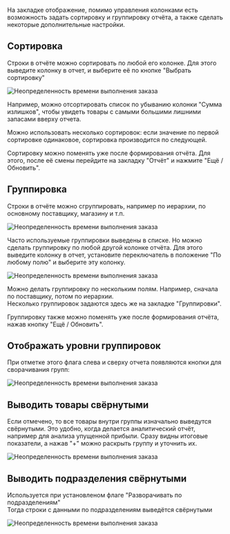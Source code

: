 На закладке отображение, помимо управления колонками есть возможность задать сортировку и группировку отчёта, а также сделать некоторые дополнительные настройки.  

## Сортировка  

Строки в отчёте можно сортировать по любой его колонке. Для этого выведите колонку в отчет, и выберите её по кнопке "Выбрать сортировку"

![Неопределенность времени выполнения заказа](https://thumb.tildacdn.com/tild3536-3639-4431-a237-633966366665/-/resize/760x/-/format/webp/2020-12-08_12-42-15.png)

Например, можно отсортировать список по убыванию колонки "Сумма излишков", чтобы увидеть товары с самыми большими лишними запасами вверху отчета.  
  
Можно использовать несколько сортировок: если значение по первой сортировке одинаковое, сортировка производится по следующей.  
  
Сортировку можно поменять уже после формирования отчёта. Для этого, после её смены перейдите на закладку "Отчёт" и нажмите "Ещё / Обновить".  

## Группировка  

Строки в отчёте можно сгруппировать, например по иерархии, по основному поставщику, магазину и т.п.

![Неопределенность времени выполнения заказа](https://thumb.tildacdn.com/tild3034-3437-4137-b035-353837383366/-/resize/760x/-/format/webp/2020-12-08_12-54-05.png)

Часто используемые группировки выведены в списке. Но можно сделать группировку по любой другой колонке отчёта. Для этого выведите колонку в отчет, установите переключатель в положение "По любому полю" и выберите эту колонку.  

![Неопределенность времени выполнения заказа](https://thumb.tildacdn.com/tild3431-3437-4239-a337-366232643331/-/resize/760x/-/format/webp/2020-12-08_12-56-13.png)

Можно делать группировку по нескольким полям. Например, сначала по поставщику, потом по иерархии.  
Несколько группировок задаются здесь же на закладке "Группировки".  
  
Группировку также можно поменять уже после формирования отчёта, нажав кнопку "Ещё / Обновить".  

## Отображать уровни группировок  

При отметке этого флага слева и сверху отчета появляются кнопки для сворачивания групп:  

![Неопределенность времени выполнения заказа](https://thumb.tildacdn.com/tild3137-3735-4764-b930-393266386530/-/resize/760x/-/format/webp/2020-12-08_12-59-56.png)

## Выводить товары свёрнутыми  

Если отмечено, то все товары внутри группы изначально выведутся свёрнутыми. Это удобно, когда делается аналитический отчёт, например для анализа упущенной прибыли. Сразу видны итоговые показатели, а нажав "+" можно раскрыть группу и уточнить их.

![Неопределенность времени выполнения заказа](https://thumb.tildacdn.com/tild6166-3337-4564-b239-633739356139/-/resize/760x/-/format/webp/2020-12-08_13-06-17.png)

## Выводить подразделения свёрнутыми  

Используется при установленом флаге "Разворачивать по подразделениям"  
Тогда строки с данными по подразделениям выведётся свёрнутыми

![Неопределенность времени выполнения заказа](https://thumb.tildacdn.com/tild6535-3838-4530-b961-653835633337/-/resize/760x/-/format/webp/2020-12-08_13-11-36.png)